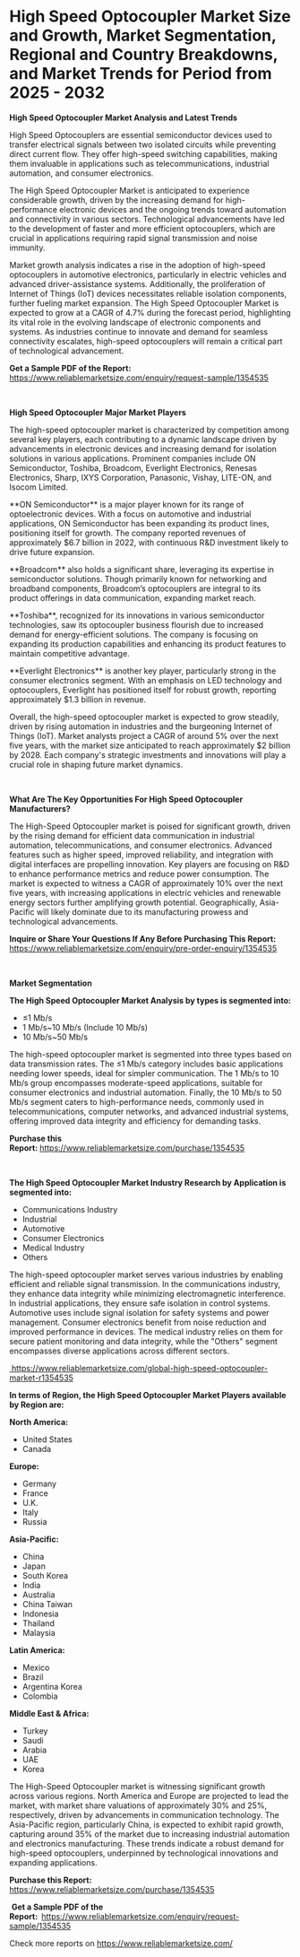 <p><h1>High Speed Optocoupler Market Size and Growth, Market Segmentation, Regional and Country Breakdowns, and Market Trends for Period from 2025 -  2032</h1></p><p><strong>High Speed Optocoupler Market Analysis and Latest Trends</strong></p>
<p><p>High Speed Optocouplers are essential semiconductor devices used to transfer electrical signals between two isolated circuits while preventing direct current flow. They offer high-speed switching capabilities, making them invaluable in applications such as telecommunications, industrial automation, and consumer electronics.</p><p>The High Speed Optocoupler Market is anticipated to experience considerable growth, driven by the increasing demand for high-performance electronic devices and the ongoing trends toward automation and connectivity in various sectors. Technological advancements have led to the development of faster and more efficient optocouplers, which are crucial in applications requiring rapid signal transmission and noise immunity.</p><p>Market growth analysis indicates a rise in the adoption of high-speed optocouplers in automotive electronics, particularly in electric vehicles and advanced driver-assistance systems. Additionally, the proliferation of Internet of Things (IoT) devices necessitates reliable isolation components, further fueling market expansion. The High Speed Optocoupler Market is expected to grow at a CAGR of 4.7% during the forecast period, highlighting its vital role in the evolving landscape of electronic components and systems. As industries continue to innovate and demand for seamless connectivity escalates, high-speed optocouplers will remain a critical part of technological advancement.</p></p>
<p><strong>Get a Sample PDF of the Report:&nbsp;</strong> <a href="https://www.reliablemarketsize.com/enquiry/request-sample/1354535?utm_campaign=1929&utm_medium=2&utm_source=Github&utm_content=ia&utm_term=11022025&utm_id=high-speed-optocoupler">https://www.reliablemarketsize.com/enquiry/request-sample/1354535</a></p>
<p>&nbsp;</p>
<p><strong>High Speed Optocoupler Major Market Players</strong></p>
<p><p>The high-speed optocoupler market is characterized by competition among several key players, each contributing to a dynamic landscape driven by advancements in electronic devices and increasing demand for isolation solutions in various applications. Prominent companies include ON Semiconductor, Toshiba, Broadcom, Everlight Electronics, Renesas Electronics, Sharp, IXYS Corporation, Panasonic, Vishay, LITE-ON, and Isocom Limited.</p><p>**ON Semiconductor** is a major player known for its range of optoelectronic devices. With a focus on automotive and industrial applications, ON Semiconductor has been expanding its product lines, positioning itself for growth. The company reported revenues of approximately $6.7 billion in 2022, with continuous R&D investment likely to drive future expansion.</p><p>**Broadcom** also holds a significant share, leveraging its expertise in semiconductor solutions. Though primarily known for networking and broadband components, Broadcom’s optocouplers are integral to its product offerings in data communication, expanding market reach.</p><p>**Toshiba**, recognized for its innovations in various semiconductor technologies, saw its optocoupler business flourish due to increased demand for energy-efficient solutions. The company is focusing on expanding its production capabilities and enhancing its product features to maintain competitive advantage.</p><p>**Everlight Electronics** is another key player, particularly strong in the consumer electronics segment. With an emphasis on LED technology and optocouplers, Everlight has positioned itself for robust growth, reporting approximately $1.3 billion in revenue.</p><p>Overall, the high-speed optocoupler market is expected to grow steadily, driven by rising automation in industries and the burgeoning Internet of Things (IoT). Market analysts project a CAGR of around 5% over the next five years, with the market size anticipated to reach approximately $2 billion by 2028. Each company's strategic investments and innovations will play a crucial role in shaping future market dynamics.</p></p>
<p>&nbsp;</p>
<p><strong>What Are The Key Opportunities For High Speed Optocoupler Manufacturers?</strong></p>
<p><p>The High-Speed Optocoupler market is poised for significant growth, driven by the rising demand for efficient data communication in industrial automation, telecommunications, and consumer electronics. Advanced features such as higher speed, improved reliability, and integration with digital interfaces are propelling innovation. Key players are focusing on R&D to enhance performance metrics and reduce power consumption. The market is expected to witness a CAGR of approximately 10% over the next five years, with increasing applications in electric vehicles and renewable energy sectors further amplifying growth potential. Geographically, Asia-Pacific will likely dominate due to its manufacturing prowess and technological advancements.</p></p>
<p><strong>Inquire or Share Your Questions If Any Before Purchasing This Report:</strong> <a href="https://www.reliablemarketsize.com/enquiry/pre-order-enquiry/1354535?utm_campaign=1929&utm_medium=2&utm_source=Github&utm_content=ia&utm_term=11022025&utm_id=high-speed-optocoupler">https://www.reliablemarketsize.com/enquiry/pre-order-enquiry/1354535</a></p>
<p>&nbsp;</p>
<p><strong>Market Segmentation</strong></p>
<p><strong>The High Speed Optocoupler Market Analysis by types is segmented into:</strong></p>
<p><ul><li>≤1 Mb/s</li><li>1 Mb/s~10 Mb/s (Include 10 Mb/s)</li><li>10 Mb/s~50 Mb/s</li></ul></p>
<p><p>The high-speed optocoupler market is segmented into three types based on data transmission rates. The ≤1 Mb/s category includes basic applications needing lower speeds, ideal for simpler communication. The 1 Mb/s to 10 Mb/s group encompasses moderate-speed applications, suitable for consumer electronics and industrial automation. Finally, the 10 Mb/s to 50 Mb/s segment caters to high-performance needs, commonly used in telecommunications, computer networks, and advanced industrial systems, offering improved data integrity and efficiency for demanding tasks.</p></p>
<p><strong>Purchase this Report:&nbsp;</strong><a href="https://www.reliablemarketsize.com/purchase/1354535?utm_campaign=1929&utm_medium=2&utm_source=Github&utm_content=ia&utm_term=11022025&utm_id=high-speed-optocoupler">https://www.reliablemarketsize.com/purchase/1354535</a></p>
<p>&nbsp;</p>
<p><strong>The High Speed Optocoupler Market Industry Research by Application is segmented into:</strong></p>
<p><ul><li>Communications Industry</li><li>Industrial</li><li>Automotive</li><li>Consumer Electronics</li><li>Medical Industry</li><li>Others</li></ul></p>
<p><p>The high-speed optocoupler market serves various industries by enabling efficient and reliable signal transmission. In the communications industry, they enhance data integrity while minimizing electromagnetic interference. In industrial applications, they ensure safe isolation in control systems. Automotive uses include signal isolation for safety systems and power management. Consumer electronics benefit from noise reduction and improved performance in devices. The medical industry relies on them for secure patient monitoring and data integrity, while the "Others" segment encompasses diverse applications across different sectors.</p></p>
<p><a href="https://www.reliablemarketsize.com/global-high-speed-optocoupler-market-r1354535?utm_campaign=1929&utm_medium=2&utm_source=Github&utm_content=ia&utm_term=11022025&utm_id=high-speed-optocoupler">&nbsp;https://www.reliablemarketsize.com/global-high-speed-optocoupler-market-r1354535</a></p>
<p><strong>In terms of Region, the High Speed Optocoupler Market Players available by Region are:</strong></p>
<p>
    <p> <strong> North America: </strong>
        <ul>
            <li>United States</li>
            <li>Canada</li>
        </ul>
        </p> 
    <p> <strong> Europe: </strong>
        <ul>
            <li>Germany</li>
            <li>France</li>
            <li>U.K.</li>
            <li>Italy</li>
            <li>Russia</li>
        </ul>
        </p> 
    <p> <strong> Asia-Pacific: </strong>
        <ul>
            <li>China</li>
            <li>Japan</li>
            <li>South Korea</li>
            <li>India</li>
            <li>Australia</li>
            <li>China Taiwan</li>
            <li>Indonesia</li>
            <li>Thailand</li>
            <li>Malaysia</li>
        </ul>
        </p> 
    <p> <strong> Latin America: </strong>
        <ul>
            <li>Mexico</li>
            <li>Brazil</li>
            <li>Argentina Korea</li>
            <li>Colombia</li>
        </ul>
        </p> 
    <p> <strong> Middle East & Africa: </strong>
        <ul>
            <li>Turkey</li>
            <li>Saudi</li>
            <li>Arabia</li>
            <li>UAE</li>
            <li>Korea</li>
        </ul>
    </p>
    </p>
<p><p>The High-Speed Optocoupler market is witnessing significant growth across various regions. North America and Europe are projected to lead the market, with market share valuations of approximately 30% and 25%, respectively, driven by advancements in communication technology. The Asia-Pacific region, particularly China, is expected to exhibit rapid growth, capturing around 35% of the market due to increasing industrial automation and electronics manufacturing. These trends indicate a robust demand for high-speed optocouplers, underpinned by technological innovations and expanding applications.</p></p>
<p><strong>Purchase this Report: </strong><a href="https://www.reliablemarketsize.com/purchase/1354535?utm_campaign=1929&utm_medium=2&utm_source=Github&utm_content=ia&utm_term=11022025&utm_id=high-speed-optocoupler">https://www.reliablemarketsize.com/purchase/1354535</a></p>
<p>&nbsp;<strong>Get a Sample PDF of the Report:&nbsp;&nbsp;</strong><a href="https://www.reliablemarketsize.com/enquiry/request-sample/1354535?utm_campaign=1929&utm_medium=2&utm_source=Github&utm_content=ia&utm_term=11022025&utm_id=high-speed-optocoupler">https://www.reliablemarketsize.com/enquiry/request-sample/1354535</a></p>
<p><strong></strong></p>
<p>Check more reports on <a href="https://www.reliablemarketsize.com/?utm_campaign=1929&utm_medium=2&utm_source=Github&utm_content=ia&utm_term=11022025&utm_id=high-speed-optocoupler">https://www.reliablemarketsize.com/</a></p>